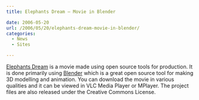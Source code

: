 ```yaml
---
title: Elephants Dream – Movie in Blender

date: 2006-05-20
url: /2006/05/20/elephants-dream-movie-in-blender/
categories:
  - News
  - Sites

---
```

[Elephants Dream][1] is a movie made using open source tools for production. It is done primarily using [Blender][2] which is a great open source tool for making 3D modelling and animation. You can download the movie in various qualities and it can be viewed in VLC Media Player or MPlayer. The project files are also released under the Creative Commons License.

 [1]: http://orange.blender.org/
 [2]: http://www.blender.org